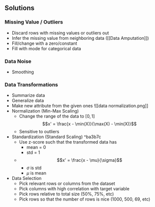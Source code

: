 ## Solutions
### Missing Value / Outliers
- Discard rows with missing values or outliers out
- Infer the missing value from neighboring data ([[Data Amputation]])
- Fill/change with a zero/constant
- Fill with mode for categorical data
### Data Noise 
- Smoothing
### Data Transformations
- Summarize data
- Generalize data
- Make new attribute from the given ones
![[data normalization.png]]
- Normalization (Min-Max Scaling)
	- Change the range of the data to $[0, 1]$
	$$x' = \frac{x - \min(X)}{\max(X) - \min(X)}$$
	- Sensitive to outliers
- Standardization (Standard Scaling) ^ba3b7c
	- Use z-score such that the transformed data has
		- mean = 0  
		- std = 1
	- $$x' = \frac{x - \mu}{\sigma}$$
		- $\sigma$ is std
		- $\mu$ is mean 
- Data Selection
	- Pick relevant rows or columns from the dataset
	- Pick columns with high correlation with target variable 
	- Pick rows relative to total size (50%, 75%, etc)
	- Pick rows so that the number of rows is nice (1000, 500, 69, etc)